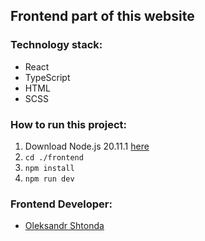## Frontend part of this website

### Technology stack:
 - React
 - TypeScript
 - HTML
 - SCSS

### How to run this project:
1. Download Node.js 20.11.1 [here](https://nodejs.org/en/blog/release/v20.11.1)
2. `cd ./frontend`
3. `npm install`
4. `npm run dev`

### Frontend Developer:
 - [Oleksandr Shtonda](https://github.com/oleksandrshtonda)
